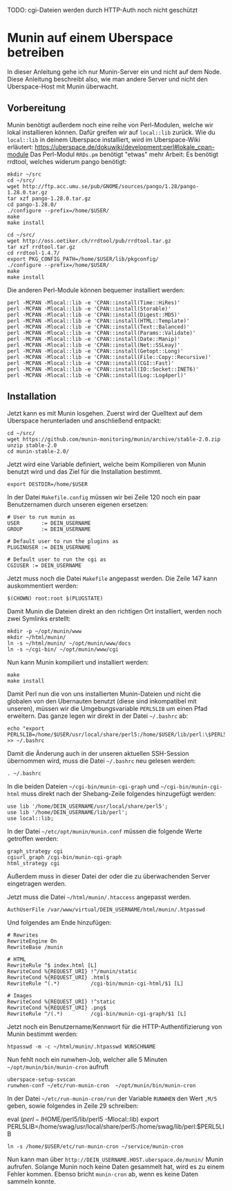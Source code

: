 TODO: cgi-Dateien werden durch HTTP-Auth noch nicht geschützt

# Munin auf einem Uberspace betreiben

In dieser Anleitung gehe ich nur Munin-Server ein und nicht auf dem Node. Diese Anleitung beschreibt also, wie man andere Server und nicht den Uberspace-Host mit Munin überwacht.

## Vorbereitung

Munin benötigt außerdem noch eine reihe von Perl-Modulen, welche wir lokal installieren können. Dafür
greifen wir auf `local::lib` zurück. Wie du `local::lib` in deinem Uberspace installiert, wird im Uberspace-Wiki
erläutert: https://uberspace.de/dokuwiki/development:perl#lokale_cpan-module
Das Perl-Modul `RRDs.pm` benötigt "etwas" mehr Arbeit: Es benötigt rrdtool, welches widerum pango benötigt:

    mkdir ~/src
    cd ~/src/
    wget http://ftp.acc.umu.se/pub/GNOME/sources/pango/1.28/pango-1.28.0.tar.gz
    tar xzf pango-1.28.0.tar.gz
    cd pango-1.28.0/
    ./configure --prefix=/home/$USER/
    make
    make install

    cd ~/src/
    wget http://oss.oetiker.ch/rrdtool/pub/rrdtool.tar.gz
    tar xzf rrdtool.tar.gz
    cd rrdtool-1.4.7/
    export PKG_CONFIG_PATH=/home/$USER/lib/pkgconfig/
    ./configure --prefix=/home/$USER/
    make
    make install 

Die anderen Perl-Module können bequemer installiert werden:

    perl -MCPAN -Mlocal::lib -e 'CPAN::install(Time::HiRes)'
    perl -MCPAN -Mlocal::lib -e 'CPAN::install(Storable)'
    perl -MCPAN -Mlocal::lib -e 'CPAN::install(Digest::MD5)'
    perl -MCPAN -Mlocal::lib -e 'CPAN::install(HTML::Template)'
    perl -MCPAN -Mlocal::lib -e 'CPAN::install(Text::Balanced)'
    perl -MCPAN -Mlocal::lib -e 'CPAN::install(Params::Validate)'
    perl -MCPAN -Mlocal::lib -e 'CPAN::install(Date::Manip)'
    perl -MCPAN -Mlocal::lib -e 'CPAN::install(Net::SSLeay)'
    perl -MCPAN -Mlocal::lib -e 'CPAN::install(Getopt::Long)'
    perl -MCPAN -Mlocal::lib -e 'CPAN::install(File::Copy::Recursive)'
    perl -MCPAN -Mlocal::lib -e 'CPAN::install(CGI::Fast)'
    perl -MCPAN -Mlocal::lib -e 'CPAN::install(IO::Socket::INET6)'
    perl -MCPAN -Mlocal::lib -e 'CPAN::install(Log::Log4perl)'

## Installation

Jetzt kann es mit Munin losgehen. Zuerst wird der Quelltext auf dem Uberspace herunterladen und anschließend entpackt:

    cd ~/src/
    wget https://github.com/munin-monitoring/munin/archive/stable-2.0.zip
    unzip stable-2.0
    cd munin-stable-2.0/

Jetzt wird eine Variable definiert, welche beim Kompilieren von Munin benutzt wird und das Ziel für die Installation bestimmt.

    export DESTDIR=/home/$USER

In der Datei `Makefile.config` müssen wir bei Zeile 120 noch ein paar Benutzernamen durch unseren eigenen ersetzen:

    # User to run munin as
    USER       := DEIN_USERNAME
    GROUP      := DEIN_USERNAME

    # Default user to run the plugins as
    PLUGINUSER := DEIN_USERNAME

    # Default user to run the cgi as
    CGIUSER := DEIN_USERNAME

Jetzt muss noch die Datei `Makefile` angepasst werden. Die Zeile 147 kann auskommentiert werden:

    $(CHOWN) root:root $(PLUGSTATE)

Damit Munin die Dateien direkt an den richtigen Ort installiert, werden noch zwei Symlinks erstellt:

    mkdir -p ~/opt/munin/www
    mkdir ~/html/munin/
    ln -s ~/html/munin/ ~/opt/munin/www/docs
    ln -s ~/cgi-bin/ ~/opt/munin/www/cgi

Nun kann Munin kompiliert und installiert werden:

    make
    make install

Damit Perl nun die von uns installierten Munin-Dateien und nicht die globalen von den Ubernauten benutzt
(diese sind inkompatibel mit unseren), müssen wir die Umgebungsvariable `PERL5LIB` um einen Pfad erweitern.
Das ganze legen wir direkt in der Datei `~/.bashrc` ab:

    echo "export PERL5LIB=/home/$USER/usr/local/share/perl5:/home/$USER/lib/perl:\$PERL5LIB" >> ~/.bashrc

Damit die Änderung auch in der unseren aktuellen SSH-Session übernommen wird, muss die Datei `~/.bashrc` neu
gelesen werden:

    . ~/.bashrc

In die beiden Dateien `~/cgi-bin/munin-cgi-graph` und `~/cgi-bin/munin-cgi-html` muss direkt nach der
Shebang-Zeile folgendes hinzugefügt werden:

    use lib '/home/DEIN_USERNAME/usr/local/share/perl5';
    use lib '/home/DEIN_USERNAME/lib/perl';
    use local::lib;

In der Datei `~/etc/opt/munin/munin.conf` müssen die folgende Werte getroffen werden:

    graph_strategy cgi
    cgiurl_graph /cgi-bin/munin-cgi-graph
    html_strategy cgi

Außerdem muss in dieser Datei der oder die zu überwachenden Server eingetragen werden.

Jetzt muss die Datei `~/html/munin/.htaccess` angepasst werden.

    AuthUserFile /var/www/virtual/DEIN_USERNAME/html/munin/.htpasswd

Und folgendes am Ende hinzufügen:

    # Rewrites
    RewriteEngine On
    RewriteBase /munin
    
    # HTML
    RewriteRule ^$ index.html [L]
    RewriteCond %{REQUEST_URI} !^/munin/static
    RewriteCond %{REQUEST_URI} .html$
    RewriteRule ^(.*)          /cgi-bin/munin-cgi-html/$1 [L]

    # Images
    RewriteCond %{REQUEST_URI} !^static
    RewriteCond %{REQUEST_URI} .png$
    RewriteRule ^/(.*)         /cgi-bin/munin-cgi-graph/$1 [L]

Jetzt noch ein Benutzername/Kennwort für die HTTP-Authentifizierung von Munin bestimmt werden:

    htpasswd -m -c ~/html/munin/.htpasswd WUNSCHNAME

Nun fehlt noch ein runwhen-Job, welcher alle 5 Minuten `~/opt/munin/bin/munin-cron` aufruft

    uberspace-setup-svscan
    runwhen-conf ~/etc/run-munin-cron  ~/opt/munin/bin/munin-cron

In der Datei `~/etc/run-munin-cron/run` der Variable `RUNWHEN` den Wert `,M/5` geben, sowie folgendes in Zeile 29 schreiben:

   eval $(perl -I$HOME/perl5/lib/perl5 -Mlocal::lib)
   export PERL5LIB=/home/swag/usr/local/share/perl5:/home/swag/lib/perl:$PERL5LIB

    ln -s /home/$USER/etc/run-munin-cron ~/service/munin-cron

Nun kann man über `http://DEIN_USERNAME.HOST.uberspace.de/munin/` Munin aufrufen. Solange Munin noch keine Daten gesammelt hat,
wird es zu einem Fehler kommen.
Ebenso bricht `munin-cron` ab, wenn es keine Daten sammeln konnte.
